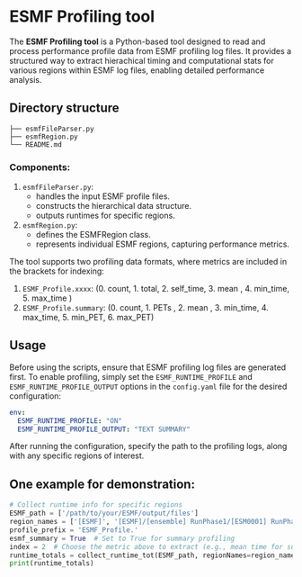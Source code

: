 # ESMF Profiling tool
The **ESMF Profiling tool** is a Python-based tool designed to read and process performance profile data from ESMF profiling log files. It provides a structured way to extract hierachical timing and computational stats for various regions within ESMF log files, enabling detailed performance analysis.

## Directory structure
```
├── esmfFileParser.py
├── esmfRegion.py
└── README.md
```

### Components:
 1. `esmfFileParser.py`: 
    - handles the input ESMF profile files.
    - constructs the hierarchical data structure.
    - outputs runtimes for specific regions.
 2. `esmfRegion.py`: 
    - defines the ESMFRegion class.
    - represents individual ESMF regions, capturing performance metrics.

The tool supports two profiling data formats, where metrics are included in the brackets for indexing:
 1. `ESMF_Profile.xxxx`:    (0. count, 1. total, 2. self_time, 3. mean    , 4. min_time, 5. max_time           )
 2. `ESMF_Profile.summary`: (0. count, 1. PETs , 2. mean     , 3. min_time, 4. max_time, 5. min_PET, 6. max_PET)

## Usage
Before using the scripts, ensure that ESMF profiling log files are generated first. To enable profiling, simply set the `ESMF_RUNTIME_PROFILE` and `ESMF_RUNTIME_PROFILE_OUTPUT` options in the `config.yaml` file for the desired configuration:
```yaml
env:
  ESMF_RUNTIME_PROFILE: "ON"
  ESMF_RUNTIME_PROFILE_OUTPUT: "TEXT SUMMARY"
```
After running the configuration, specify the path to the profiling logs, along with any specific regions of interest.

One example for demonstration:
----------
```python
# Collect runtime info for specific regions
ESMF_path = ['/path/to/your/ESMF/output/files']
region_names = ['[ESMF]', '[ESMF]/[ensemble] RunPhase1/[ESM0001] RunPhase1/[OCN] RunPhase1']
profile_prefix = 'ESMF_Profile.'
esmf_summary = True  # Set to True for summary profiling
index = 2  # Choose the metric above to extract (e.g., mean time for summary profiling)
runtime_totals = collect_runtime_tot(ESMF_path, regionNames=region_names, profile_prefix=profile_prefix, esmf_summary=esmf_summary, index=index)
print(runtime_totals)
```
